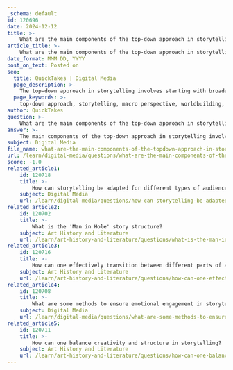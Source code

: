 ```yaml
---
_schema: default
id: 120696
date: 2024-12-12
title: >-
    What are the main components of the top-down approach in storytelling?
article_title: >-
    What are the main components of the top-down approach in storytelling?
date_format: MMM DD, YYYY
post_on_text: Posted on
seo:
  title: QuickTakes | Digital Media
  page_description: >-
    The top-down approach in storytelling involves starting with broader concepts and themes, focusing on macro perspective, worldbuilding, outlining, character development, and thematic integration to create a structured and engaging narrative.
  page_keywords: >-
    top-down approach, storytelling, macro perspective, worldbuilding, outline creation, character development, integration of elements, focus on themes, narrative structure, cohesive narrative
author: QuickTakes
question: >-
    What are the main components of the top-down approach in storytelling?
answer: >-
    The main components of the top-down approach in storytelling involve starting with broader concepts and themes before delving into specific details. Here are the key elements of this approach:\n\n1. **Macro Perspective**: The top-down approach begins with a comprehensive vision of the story's world, including its overarching themes, rules, history, and cultures. This allows the storyteller to create a structured framework within which individual narratives and characters can be developed.\n\n2. **Worldbuilding**: In the context of fantasy or complex narratives, this approach emphasizes the importance of establishing the world first. This includes defining the setting, key players, and the socio-political landscape, which serves as a backdrop for the stories that will unfold.\n\n3. **Outline Creation**: Much like a cartographer mapping out a journey, the storyteller creates an outline or a list of major plot points and themes. This serves as a guide for the narrative, ensuring that all elements align with the established vision.\n\n4. **Character Development**: Once the larger structure is in place, characters can be developed in relation to the world and themes. This ensures that character arcs are meaningful and contribute to the overall narrative.\n\n5. **Integration of Elements**: The top-down approach encourages the integration of various story elements—such as plot, conflict, and theme—into a cohesive narrative. This holistic view helps in crafting a story that resonates with the audience on multiple levels.\n\n6. **Focus on Themes**: By starting with themes, the storyteller can ensure that the narrative conveys specific messages or explores particular ideas, making the story more impactful.\n\nIn summary, the top-down approach in storytelling is characterized by a structured method that prioritizes the establishment of a comprehensive framework before exploring the finer details of the narrative. This method can lead to richer, more interconnected stories that engage the audience effectively.
subject: Digital Media
file_name: what-are-the-main-components-of-the-topdown-approach-in-storytelling.md
url: /learn/digital-media/questions/what-are-the-main-components-of-the-topdown-approach-in-storytelling
score: -1.0
related_article1:
    id: 120718
    title: >-
        How can storytelling be adapted for different types of audiences?
    subject: Digital Media
    url: /learn/digital-media/questions/how-can-storytelling-be-adapted-for-different-types-of-audiences
related_article2:
    id: 120702
    title: >-
        What is the 'Man in Hole' story structure?
    subject: Art History and Literature
    url: /learn/art-history-and-literature/questions/what-is-the-man-in-hole-story-structure
related_article3:
    id: 120716
    title: >-
        How can one effectively transition between different parts of a story?
    subject: Art History and Literature
    url: /learn/art-history-and-literature/questions/how-can-one-effectively-transition-between-different-parts-of-a-story
related_article4:
    id: 120708
    title: >-
        What are some methods to ensure emotional engagement in storytelling?
    subject: Digital Media
    url: /learn/digital-media/questions/what-are-some-methods-to-ensure-emotional-engagement-in-storytelling
related_article5:
    id: 120711
    title: >-
        How can one balance creativity and structure in storytelling?
    subject: Art History and Literature
    url: /learn/art-history-and-literature/questions/how-can-one-balance-creativity-and-structure-in-storytelling
---
```


&nbsp;